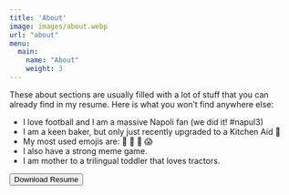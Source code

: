```yaml
---
title: 'About'
image: images/about.webp
url: "about"
menu:
  main:
    name: "About"
    weight: 3
---
```


These about sections are usually filled with a lot of stuff that you can already find in my resume. Here is what you won’t find anywhere else:
* I love football and I am a massive Napoli fan (we did it! #napul3)
* I am a keen baker, but only just recently upgraded to a Kitchen Aid 😤
* My most used emojis are: 🤔 🤣 🧐 😱
* I also have a strong meme game.
* I am mother to a trilingual toddler that loves tractors. 


<form action="/MariaCeraseResume.pdf">
<input type="submit" class="button" value="Download Resume"></input>
</form>
